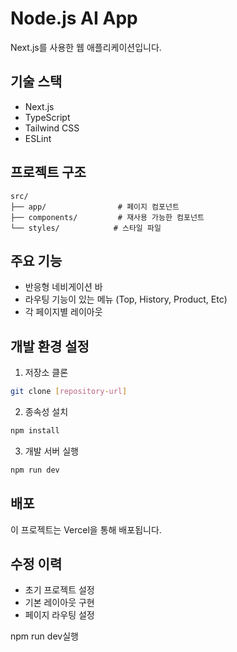 # Node.js AI App

Next.js를 사용한 웹 애플리케이션입니다.

## 기술 스택

- Next.js
- TypeScript
- Tailwind CSS
- ESLint

## 프로젝트 구조

```
src/
├── app/                # 페이지 컴포넌트
├── components/         # 재사용 가능한 컴포넌트
└── styles/            # 스타일 파일
```

## 주요 기능

- 반응형 네비게이션 바
- 라우팅 기능이 있는 메뉴 (Top, History, Product, Etc)
- 각 페이지별 레이아웃

## 개발 환경 설정

1. 저장소 클론
```bash
git clone [repository-url]
```

2. 종속성 설치
```bash
npm install
```

3. 개발 서버 실행
```bash
npm run dev
```

## 배포

이 프로젝트는 Vercel을 통해 배포됩니다.

## 수정 이력

- 초기 프로젝트 설정
- 기본 레이아웃 구현
- 페이지 라우팅 설정

npm run dev실행